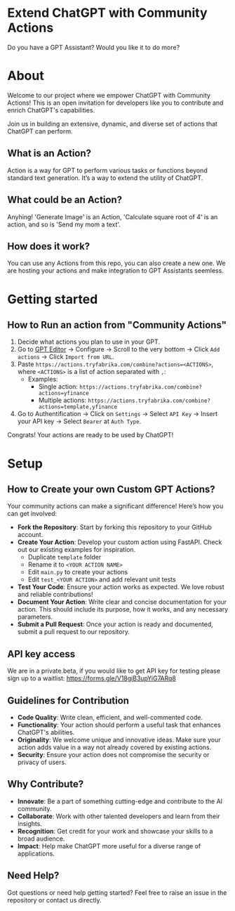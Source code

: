 # Extend ChatGPT with Community Actions

Do you have a GPT Assistant? Would you like it to do more? 

# About
Welcome to our project where we empower ChatGPT with Community Actions! This is an open invitation for developers like you to contribute and enrich ChatGPT's capabilities. 

Join us in building an extensive, dynamic, and diverse set of actions that ChatGPT can perform.

## What is an Action?
Action is a way for GPT to perform various tasks or functions beyond standard text generation. It’s a way to extend the utility of ChatGPT. 

## What could be an Action?
Anyhing! 'Generate Image' is an Action, 'Calculate square root of 4' is an action, and so is 'Send my mom a text'.

## How does it work?
You can use any Actions from this repo, you can also create a new one. We are hosting your actions and make integration to GPT Assistants seemless.

# Getting started
## How to Run an action from "Community Actions"
1. Decide what actions you plan to use in your GPT.
2. Go to [GPT Editor](https://chat.openai.com/gpts/editor) -> Configure -> Scroll to the very bottom -> Click `Add actions` -> Click `Import from URL`.
3. Paste `https://actions.tryfabrika.com/combine?actions=<ACTIONS>`, where `<ACTIONS>` is a list of action separated with `,`:
   - Examples:
     - Single action: `https://actions.tryfabrika.com/combine?actions=yfinance`
     - Multiple actions: `https://actions.tryfabrika.com/combine?actions=template,yfinance`
4. Go to Authentification -> Click on `Settings` -> Select `API Key` -> Insert your API key -> Select `Bearer` at `Auth Type`.

Congrats! Your actions are ready to be used by ChatGPT!

# Setup
## How to Create your own Custom GPT Actions?

Your community actions can make a significant difference! Here’s how you can get involved:

- **Fork the Repository**: Start by forking this repository to your GitHub account.
- **Create Your Action**: Develop your custom action using FastAPI. Check out our existing examples for inspiration.
  - Duplicate `template` folder
  - Rename it to `<YOUR ACTION NAME>`
  - Edit `main.py` to create your actions
  - Edit `test_<YOUR ACTION>` and add relevant unit tests 
- **Test Your Code**: Ensure your action works as expected. We love robust and reliable contributions!
- **Document Your Action**: Write clear and concise documentation for your action. This should include its purpose, how it works, and any necessary parameters.
- **Submit a Pull Request**: Once your action is ready and documented, submit a pull request to our repository.


## API key access 

We are in a private.beta, if you would like to get API key for testing please sign up to a waitlist: https://forms.gle/V18giB3upYiG7ARq8


## Guidelines for Contribution

- **Code Quality**: Write clean, efficient, and well-commented code.
- **Functionality**: Your action should perform a useful task that enhances ChatGPT's abilities.
- **Originality**: We welcome unique and innovative ideas. Make sure your action adds value in a way not already covered by existing actions.
- **Security**: Ensure your action does not compromise the security or privacy of users.

## Why Contribute?

- **Innovate**: Be a part of something cutting-edge and contribute to the AI community.
- **Collaborate**: Work with other talented developers and learn from their insights.
- **Recognition**: Get credit for your work and showcase your skills to a broad audience.
- **Impact**: Help make ChatGPT more useful for a diverse range of applications.

## Need Help?
Got questions or need help getting started? Feel free to raise an issue in the repository or contact us directly.

